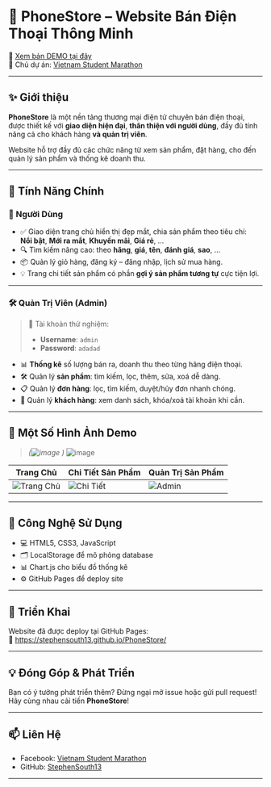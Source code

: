 # 📱 PhoneStore – Website Bán Điện Thoại Thông Minh

🚀 [Xem bản DEMO tại đây](https://stephensouth13.github.io/PhoneStore/)  
📌 Chủ dự án: [Vietnam Student Marathon](https://www.facebook.com/vietnamstudentmarathon)

---

## ✨ Giới thiệu

**PhoneStore** là một nền tảng thương mại điện tử chuyên bán điện thoại, được thiết kế với **giao diện hiện đại**, **thân thiện với người dùng**, đầy đủ tính năng cả cho khách hàng **và quản trị viên**.

Website hỗ trợ đầy đủ các chức năng từ xem sản phẩm, đặt hàng, cho đến quản lý sản phẩm và thống kê doanh thu.

---

## 🛒 Tính Năng Chính

### 👥 Người Dùng

- ✅ Giao diện trang chủ hiển thị đẹp mắt, chia sản phẩm theo tiêu chí:  
  **Nổi bật**, **Mới ra mắt**, **Khuyến mãi**, **Giá rẻ**, ...
- 🔍 Tìm kiếm nâng cao: theo **hãng**, **giá**, **tên**, **đánh giá**, **sao**, ...
- 📦 Quản lý giỏ hàng, đăng ký – đăng nhập, lịch sử mua hàng.
- 💡 Trang chi tiết sản phẩm có phần **gợi ý sản phẩm tương tự** cực tiện lợi.

---

### 🛠️ Quản Trị Viên (Admin)

> 🧠 Tài khoản thử nghiệm:
> - **Username**: `admin`  
> - **Password**: `adadad`

- 📊 **Thống kê** số lượng bán ra, doanh thu theo từng hãng điện thoại.
- 🛠️ Quản lý **sản phẩm**: tìm kiếm, lọc, thêm, sửa, xoá dễ dàng.
- 📋 Quản lý **đơn hàng**: lọc, tìm kiếm, duyệt/hủy đơn nhanh chóng.
- 👥 Quản lý **khách hàng**: xem danh sách, khóa/xoá tài khoản khi cần.

---

## 📸 Một Số Hình Ảnh Demo

> _(![image](https://github.com/user-attachments/assets/e41fc544-d72a-477f-a18d-07a14bc342e9)
)_
> ![image](https://github.com/user-attachments/assets/e2e2b2b5-f482-43a7-bdb3-53fdff7e6bc9)


| Trang Chủ | Chi Tiết Sản Phẩm | Quản Trị Sản Phẩm |
|-----------|-------------------|--------------------|
| ![Trang Chủ](images/home.png) | ![Chi Tiết](images/detail.png) | ![Admin](images/admin-product.png) |

---

## 🔧 Công Nghệ Sử Dụng

- 💻 HTML5, CSS3, JavaScript
- 🗂️ LocalStorage để mô phỏng database
- 📊 Chart.js cho biểu đồ thống kê
- ⚙️ GitHub Pages để deploy site

---

## 🚀 Triển Khai

Website đã được deploy tại GitHub Pages:  
🔗 https://stephensouth13.github.io/PhoneStore/

---

## 💡 Đóng Góp & Phát Triển

Bạn có ý tưởng phát triển thêm? Đừng ngại mở issue hoặc gửi pull request!  
Hãy cùng nhau cải tiến **PhoneStore**!

---

## 📫 Liên Hệ

- Facebook: [Vietnam Student Marathon](https://www.facebook.com/vietnamstudentmarathon)
- GitHub: [StephenSouth13](https://github.com/StephenSouth13)

---


